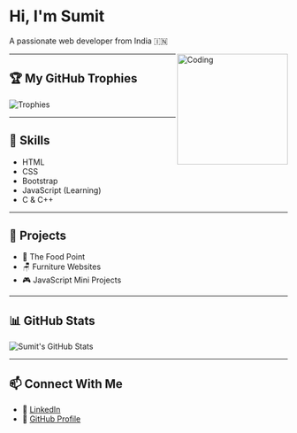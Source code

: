 # Hi, I'm Sumit 
A passionate web developer from India 🇮🇳

<img align="right" alt="Coding" width="200" src="https://media.giphy.com/media/qgQUggAC3Pfv687qPC/giphy.gif" />

---

## 🏆 My GitHub Trophies
![Trophies](https://github-profile-trophy.vercel.app/?username=sumitjangid2446&theme=onedark)

---

## 🔧 Skills
- HTML
- CSS
- Bootstrap
- JavaScript (Learning)
- C & C++

---

## 🚀 Projects
- 🍔 The Food Point  
- 🪑 Furniture Websites  
- 🎮 JavaScript Mini Projects

---

## 📊 GitHub Stats
![Sumit's GitHub Stats](https://github-readme-stats.vercel.app/api?username=sumitjangid2446&show_icons=true&theme=tokyonight)

---

## 📫 Connect With Me

- 💼 [LinkedIn](https://www.linkedin.com/in/sumit-jangid-2037a434a)  
- 📂 [GitHub Profile](https://github.com/sumitjangid2446)
